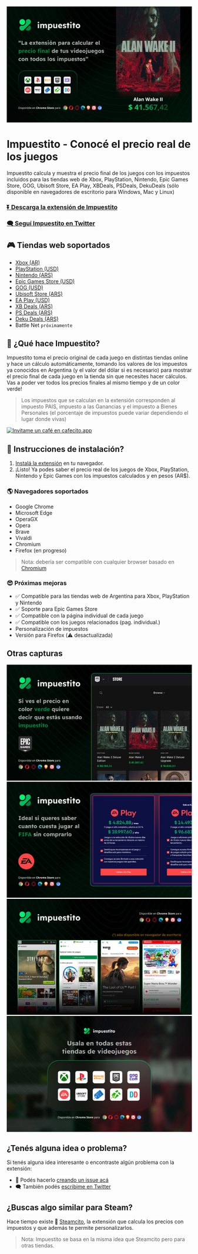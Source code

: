 ![Impuestito](/assets/chrome-store.jpg "Impuestito Cover")

# Impuestito - Conocé el precio real de los juegos

Impuestito calcula y muestra el precio final de los juegos con los impuestos incluidos para las tiendas web de Xbox, PlayStation, Nintendo, Epic Games Store, GOG, Ubisoft Store, EA Play, XBDeals, PSDeals, DekuDeals (sólo disponible en navegadores de escritorio para Windows, Mac y Linux)

### [⏬ Descarga la extensión de Impuestito](https://chrome.google.com/webstore/detail/impuestito/kodbfkngjgckpmipedoomkdhhihioaio/related?hl=es)

### [🗨️ Seguí Impuestito en Twitter](https://twitter.com/impuestito_org)

## 🎮 Tiendas web soportados

- [Xbox (AR)](https://www.xbox.com/es-ar/games/all-games)
- [PlayStation (USD)](https://store.playstation.com/es-ar/category/35027334-375e-423b-b500-0d4d85eff784)
- [Nintendo (ARS)](https://store.nintendo.com.ar/)
- [Epic Games Store (USD)](https://www.epicgames.com/store/en-US/)
- [GOG (USD)](https://gog.com/)
- [Ubisoft Store (ARS)](https://store.ubisoft.com/ofertas/home?lang=es_AR)
- [EA Play (USD)](https://www.ea.com/es-es/ea-play)
- [XB Deals (ARS)](https://xbdeals.net/ar-store)
- [PS Deals (ARS)](https://psdeals.net/ar-store)
- [Deku Deals (ARS)](https://dekudeals.com/)
- Battle Net `próximamente`

## 🙋 ¿Qué hace Impuestito?

Impuestito toma el precio original de cada juego en distintas tiendas online y hace un cálculo automáticamente, tomando los valores de los impuestos ya conocidos en Argentina (y el valor del dólar si es necesario) para mostrar el precio final de cada juego en la tienda sin que necesites hacer cálculos. Vas a poder ver todos los precios finales al mismo tiempo y de un color verde!

> Los impuestos que se calculan en la extensión corresponden al impuesto PAIS, impuesto a las Ganancias y el impuesto a Bienes Personales (el porcentaje de impuestos puede variar dependiendo el lugar donde vivas)

[![Invitame un café en cafecito.app](https://cdn.cafecito.app/imgs/buttons/button_2.svg)](https://cafecito.app/impuestito)

## 📖 Instrucciones de instalación?

1. [Instalá la extensión](https://chrome.google.com/webstore/detail/impuestito/kodbfkngjgckpmipedoomkdhhihioaio/related?hl=es) en tu navegador.
2. ¡Listo! Ya podes saber el precio real de los juegos de Xbox, PlayStation, Nintendo y Epic Games con los impuestos calculados y en pesos (AR$).

### 🌎 Navegadores soportados

- Google Chrome
- Microsoft Edge
- OperaGX
- Opera
- Brave
- Vivaldi
- Chromium
- Firefox (en progreso)

> Nota: debería ser compatible con cualquier browser basado en [Chromium](<https://es.wikipedia.org/wiki/Chromium_(navegador)>)

### 😎 Próximas mejoras

- ✅ Compatible para las tiendas web de Argentina para Xbox, PlayStation y Nintendo
- ✅ Soporte para Epic Games Store
- ✅ Compatible con la página individual de cada juego
- ✅ Compatible con los juegos relacionados (pag. individual.)
- Personalización de impuestos
- Versión para Firefox (⚠️ desactualizada)

## Otras capturas

![Impuestito](/assets/chrome-store-epic.jpg "Impuestito Cover")
![Impuestito](/assets/chrome-store-ea.jpg "Impuestito Cover")
![Impuestito](/assets/chrome-store-stores.jpg "Impuestito Cover")
![Impuestito](/assets/chrome-store-stores-icons.jpg "Impuestito Cover")

## ¿Tenés alguna idea o problema?

Si tenés alguna idea interesante o encontraste algún problema con la extensión:

- 🐞 Podés hacerlo [creando un issue acá](https://github.com/lucasromerodb/impuestito/issues/new/choose)
- 🗨️ También podés [escribime en Twitter](https://twitter.com/impuestito_org)

## ¿Buscas algo similar para Steam?

Hace tiempo existe 👑 [Steamcito](https://github.com/emilianog94/Steamcito-Precios-Steam-Argentina-Impuestos-Incluidos), la extensión que calcula los precios con impuestos y que además te permite personalizarlos.

> Nota: Impuestito se basa en la misma idea que Steamcito pero para otras tiendas.
